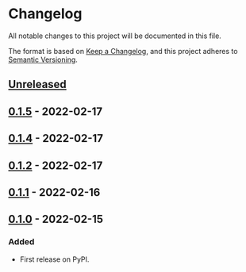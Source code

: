 # Changelog
All notable changes to this project will be documented in this file.

The format is based on [Keep a Changelog](https://keepachangelog.com/en/1.0.0/),
and this project adheres to [Semantic Versioning](https://semver.org/spec/v2.0.0.html).


## [Unreleased]

## [0.1.5] - 2022-02-17

## [0.1.4] - 2022-02-17

## [0.1.2] - 2022-02-17

## [0.1.1] - 2022-02-16

## [0.1.0] - 2022-02-15
### Added
- First release on PyPI.

[Unreleased]: https://github.com/DmitriyValetov/domicolor/compare/v0.1.5...HEAD
[0.1.5]: https://github.com/DmitriyValetov/domicolor/compare/v0.1.4...v0.1.5
[0.1.4]: https://github.com/DmitriyValetov/domicolor/compare/v0.1.2...v0.1.4
[0.1.2]: https://github.com/DmitriyValetov/domicolor/compare/v0.1.1...v0.1.2
[0.1.1]: https://github.com/DmitriyValetov/domicolor/compare/v0.1.0...v0.1.1
[0.1.0]: https://github.com/DmitriyValetov/domicolor/compare/releases/tag/v0.1.0
